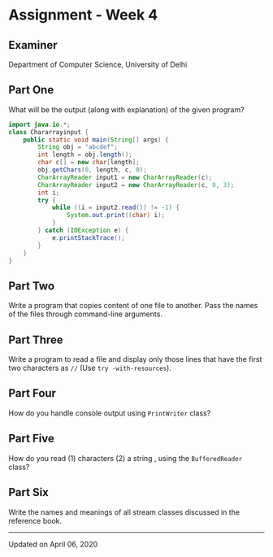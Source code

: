# Assignment - Week 4

## Examiner
Department of Computer Science, University of Delhi

## Part One
What will be the output (along with explanation) of the given program?

```java
import java.io.*;
class Chararrayinput {
    public static void main(String[] args) {
        String obj = "abcdef";
        int length = obj.length();
        char c[] = new char[length];
        obj.getChars(0, length, c, 0);
        CharArrayReader input1 = new CharArrayReader(c);
        CharArrayReader input2 = new CharArrayReader(c, 0, 3);
        int i;
        try {
            while ((i = input2.read()) != -1) {
                System.out.print((char) i);
            }
        } catch (IOException e) {
            e.printStackTrace();
        }
    }
}
```

## Part Two
Write a program that copies content of one file to another. Pass the names of the files through command-line arguments.

## Part Three
Write a program to read a file and display only those lines that have the first two characters as `//` (Use `try -with-resources`).

## Part Four
How do you handle console output using `PrintWriter` class?

## Part Five
How do you read (1) characters (2) a string , using the `BufferedReader` class?

## Part Six
Write the names and meanings of all stream classes  discussed in the reference book.

---

Updated on April 06, 2020